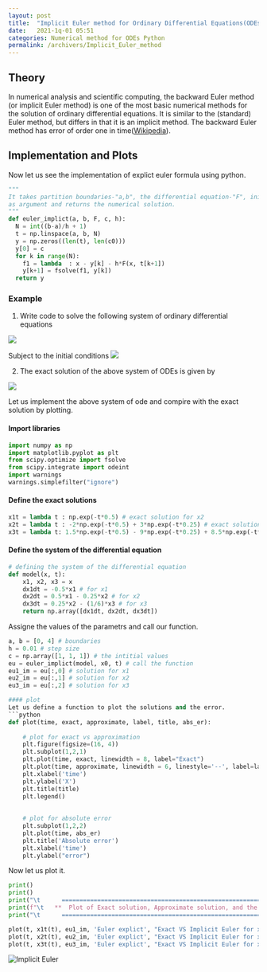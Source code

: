 ```yaml
---
layout: post
title:  "Implicit Euler method for Ordinary Differential Equations(ODEs) using Python"
date:   2021-1q-01 05:51
categories: Numerical method for ODEs Python
permalink: /archivers/Implicit_Euler_method
---
```


## Theory
In numerical analysis and scientific computing, the backward Euler method (or implicit Euler method) is one of the most basic numerical methods for the solution of ordinary differential equations. 
It is similar to the (standard) Euler method, but differs in that it is an implicit method. The backward Euler method has error of order one in time([Wikipedia](https://en.wikipedia.org/wiki/Backward_Euler_method)).

## Implementation and Plots

Now let us see the implementation of explict euler formula using python.
```python
"""
It takes partition boundaries-"a,b", the differential equation-"F", initial values-'c', and the step size-'h'
as argument and returns the numerical solution.
"""
def euler_implict(a, b, F, c, h):
  N = int((b-a)/h + 1)
  t = np.linspace(a, b, N)
  y = np.zeros((len(t), len(c0)))
  y[0] = c
  for k in range(N):
    f1 = lambda  : x - y[k] - h*F(x, t[k+1])
    y[k+1] = fsolve(f1, y[k])
  return y               
```
### Example
  
1. Write code to solve the following system of ordinary differential equations

<img src="https://latex.codecogs.com/svg.latex?\Large&space;\begin{cases}
\frac{dx_1}{dt} = -\frac{1}{2}x_1\\\\
\frac{dx_2}{dt} = \frac{1}{2}x_1-\frac{1}{4}x_2 & \quad \text{ on } [0,4]\\\\ 
\frac{dx_3}{dt} = \frac{1}{4}x_2-\frac{1}{6}x_3
\end{cases}"/>


Subject to the initial conditions <img src="https://latex.codecogs.com/svg.latex?\normalsize&space; x_1(0) = 1, x_2(0) = 1, x_3(0) = 1"/>

2. The exact solution of the above system of ODEs is given by

<img src="https://latex.codecogs.com/svg.latex?\Large&space;\begin{cases}
x_1(t) =  e^{-t/2}\\
x_2(t)=  -2e^{-t/2}+3e^{-t/4}\\
x_3(t) =  \dfrac{3}{2}e^{-t/2} - 9e^{-t/4} + \dfrac{17}{2}e^{-t/6}
\end{cases}"/>

Let us implement the above system of ode and compire with the exact solution by plotting.

#### Import libraries
```python
import numpy as np
import matplotlib.pyplot as plt
from scipy.optimize import fsolve
from scipy.integrate import odeint
import warnings
warnings.simplefilter("ignore")
```
#### Define the exact solutions
```python
x1t = lambda t : np.exp(-t*0.5) # exact solution for x2
x2t = lambda t : -2*np.exp(-t*0.5) + 3*np.exp(-t*0.25) # exact solution for x2
x3t = lambda t: 1.5*np.exp(-t*0.5) - 9*np.exp(-t*0.25) + 8.5*np.exp(-t*1/6) # exact solution for x3
```

#### Define the system of the differential equation
```python
# defining the system of the differential equation
def model(x, t):
    x1, x2, x3 = x
    dx1dt = -0.5*x1 # for x1
    dx2dt = 0.5*x1 - 0.25*x2 # for x2
    dx3dt = 0.25*x2 - (1/6)*x3 # for x3
    return np.array([dx1dt, dx2dt, dx3dt])
```

Assigne the values of the parametrs and call our function.
```python
a, b = [0, 4] # boundaries
h = 0.01 # step size
c = np.array([1, 1, 1]) # the intitial values
eu = euler_implict(model, x0, t) # call the function
eu1_im = eu[:,0] # solution for x1
eu2_im = eu[:,1] # solution for x2
eu3_im = eu[:,2] # solution for x3

#### plot
Let us define a function to plot the solutions and the error.
```python 
def plot(time, exact, approximate, label, title, abs_er):
    
    # plot for exact vs approximation
    plt.figure(figsize=(16, 4))
    plt.subplot(1,2,1)
    plt.plot(time, exact, linewidth = 8, label="Exact")
    plt.plot(time, approximate, linewidth = 6, linestyle='--', label=label)
    plt.xlabel('time')
    plt.ylabel('X')
    plt.title(title)
    plt.legend()
    
    
    # plot for absolute error
    plt.subplot(1,2,2)
    plt.plot(time, abs_er)
    plt.title('Absolute error')
    plt.xlabel('time')
    plt.ylabel("error")
```
Now let us plot it.
```python
print()
print()
print("\t      =================================================================================")
print(f"\t   **  Plot of Exact solution, Approximate solution, and the error Using Implicit Euler **")
print("\t      ==================================================================================\n")

plot(t, x1t(t), eu1_im, 'Euler explict', "Exact VS Implicit Euler for x1", abs(x1t(t) - eu1_im)) # plot for x1
plot(t, x2t(t), eu2_im, 'Euler explict', "Exact VS Implicit Euler for x2", abs(x2t(t) - eu2_im)) # plot for x2
plot(t, x3t(t), eu3_im, 'Euler explict', "Exact VS Implicit Euler for x3", abs(x3t(t) - eu3_im)) # plot for x3
```
![Implicit Euler](https://github.com/luelhagos/luelhagos.github.io/blob/gh-pages/Figures/numeric_ode/implicit_euler_m.png?raw=true)
